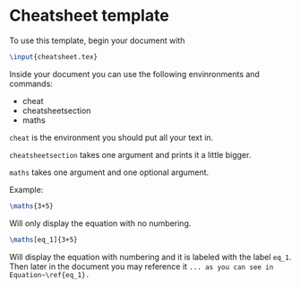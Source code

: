 # Cheatsheet template

To use this template, begin your document with

```latex
\input{cheatsheet.tex}
```

Inside your document you can use the following envinronments and commands:

 * cheat
 * cheatsheetsection
 * maths

`cheat` is the environment you should put all your text in.

`cheatsheetsection` takes one argument and prints it a little bigger.

`maths` takes one argument and one optional argument.

Example:

```latex
\maths{3+5}
```

Will only display the equation with no numbering.


```latex
\maths[eq_1]{3+5}
```

Will display the equation with numbering and it is labeled with the label `eq_1`.
Then later in the document you may reference it `... as you can see in Equation~\ref{eq_1}.`
